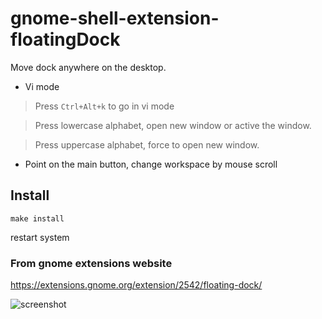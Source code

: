 # gnome-shell-extension-floatingDock

Move dock anywhere on the desktop.

* Vi mode
> Press `Ctrl+Alt+k` to go in vi mode

> Press lowercase alphabet, open new window or active the window.

> Press uppercase alphabet, force to open new window.

* Point on the main button, change workspace by mouse scroll

## Install

```
make install
```
restart system

### From gnome extensions website

https://extensions.gnome.org/extension/2542/floating-dock/

![screenshot](/screenshot.gif)
